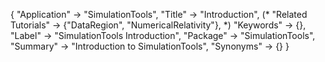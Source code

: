 {
 "Application" -> "SimulationTools",
 "Title" -> "Introduction",
 (* "Related Tutorials" -> {"DataRegion", "NumericalRelativity"}, *)
 "Keywords" -> {},
 "Label" -> "SimulationTools Introduction",
 "Package" -> "SimulationTools",
 "Summary" -> "Introduction to SimulationTools",
 "Synonyms" -> {}
 }
